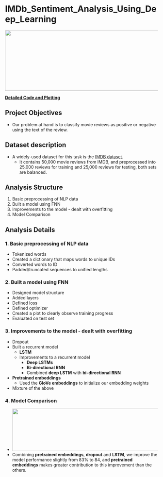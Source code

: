 # IMDb_Sentiment_Analysis_Using_Deep_Learning

<img src="https://github.com/will-zw-wang/IMDb_Sentiment_Analysis_Using_Deep_Learning/blob/master/images/IMDb_image.jpg" width="800" height="200">

[**Detailed Code and Plotting**](pending)

## Project Objectives

- Our problem at hand is to classify movie reviews as positive or negative using the text of the review.

## Dataset description
- A widely-used dataset for this task is the [IMDB dataset](https://www.tensorflow.org/api_docs/python/tf/keras/datasets/imdb). 
  - It contains 50,000 movie reviews from IMDB, and preprocessed into 25,000 reviews for training and 25,000 reviews for testing, both sets are balanced.
  
## Analysis Structure
1. Basic preprocessing of NLP data
2. Built a model using FNN
3. Improvements to the model - dealt with overfitting
4. Model Comparison

## Analysis Details

### 1. Basic preprocessing of NLP data
- Tokenized words
- Created a dictionary that maps words to unique IDs
- Converted words to ID
- Padded/truncated sequences to unified lengths

### 2. Built a model using **FNN**
- Designed model structure
- Added layers
- Defined loss
- Defined optimizer
- Created a plot to clearly observe training progress
- Evaluated on test set

### 3. Improvements to the model - dealt with overfitting
- Dropout
- Built a recurrent model
  - **LSTM**
  - Improvements to a recurrent model
    - **Deep LSTMs**
    - **Bi-directional RNN**
    - Combined **deep LSTM** with **bi-directional RNN**
- **Pretrained embeddings**
  - Used the **GloVe embeddings** to initialize our embedding weights
- Mixture of the above 

### 4. Model Comparison
- <img src="https://github.com/will-zw-wang/IMDb_Sentiment_Analysis_Using_Deep_Learning/blob/master/images/Model_performance_comparison.png" width="500" height="140"> 
- Combining **pretrained embeddings**, **dropout** and **LSTM**, we improve the model performance slightly from 83% to 84, and **pretrained embeddings** makes greater contribution to this improvement than the others.

